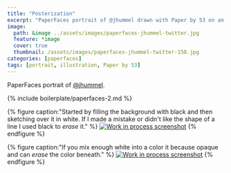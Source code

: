 ```yaml
---
title: "Posterization"
excerpt: "PaperFaces portrait of @jhummel drawn with Paper by 53 on an iPad."
image: 
  path: &image ../assets/images/paperfaces-jhummel-twitter.jpg 
  feature: *image
  cover: true
  thumbnail: /assets/images/paperfaces-jhummel-twitter-150.jpg
categories: [paperfaces]
tags: [portrait, illustration, Paper by 53]
---
```


PaperFaces portrait of [@jhummel](https://twitter.com/jhummel).

{% include boilerplate/paperfaces-2.md %}

{% figure caption:"Started by filling the background with black and then sketching over it in white. If I made a mistake or didn't like the shape of a line I used black to *erase* it." %}
[![Work in process screenshot](/assets/images/paperfaces-jhummel-process-1-600.jpg)](/assets/images/paperfaces-jhummel-process-1-lg.jpg)
{% endfigure %}

{% figure caption:"If you mix enough white into a color it because opaque and can *erase* the color beneath." %}
[![Work in process screenshot](/assets/images/paperfaces-jhummel-process-2-600.jpg)](/assets/images/paperfaces-jhummel-process-2-lg.jpg)
{% endfigure %}
